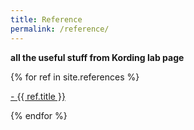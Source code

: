 ```yaml
---
title: Reference
permalink: /reference/
---
```


**all the useful stuff from Kording lab page**

<div class="content list">

  {% for ref in site.references %}
    <div class="list-item">
      <p class="list-post-title">
        <a href="{{ site.baseurl }}{{ ref.url }}">- {{ ref.title }}</a>
      </p>
    </div>
  {% endfor %}

</div>
